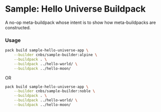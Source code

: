 # Sample: Hello Universe Buildpack

A no-op meta-buildpack whose intent is to show how meta-buildpacks are constructed.

### Usage

```bash
pack build sample-hello-universe-app \
    --builder cnbs/sample-builder:alpine \
    --buildpack . \
    --buildpack ../hello-world/ \
    --buildpack ../hello-moon/
```

OR

```bash
pack build sample-hello-universe-app \
    --builder cnbs/sample-builder:noble \
    --buildpack . \
    --buildpack ../hello-world/ \
    --buildpack ../hello-moon/
```